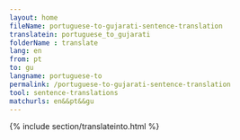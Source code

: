 ```yaml
---
layout: home
fileName: portuguese-to-gujarati-sentence-translation
translatein: portuguese_to_gujarati
folderName : translate
lang: en
from: pt
to: gu
langname: portuguese-to
permalink: /portuguese-to-gujarati-sentence-translation
tool: sentence-translations
matchurls: en&&pt&&gu
---
```

{% include section/translateinto.html %}
